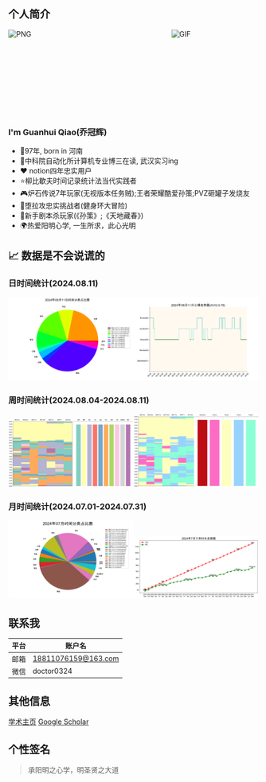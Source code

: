 ## 个人简介
<img align="left" alt="PNG" src="https://s2.loli.net/2024/06/21/xhXS4bqvZ35szRi.jpg" width=15% />
<img align="right" alt="GIF" src="https://s2.loli.net/2024/06/21/oVy63ijLeDNk2n5.gif" width="35%">

<br><br><br><br><br><br><br><br><br><br>

### I'm Guanhui Qiao(乔冠辉)

- 👶97年, born in 河南
- 🏫中科院自动化所计算机专业博三在读, 武汉实习ing
- ❤️ notion四年忠实用户
- ⭐柳比歇夫时间记录统计法当代实践者
- 🎮炉石传说7年玩家(无视版本任务贼);王者荣耀酷爱孙策;PVZ砸罐子发烧友
- 🏅堕拉攻忠实挑战者(健身环大冒险)
- 📓新手剧本杀玩家(《孙策》;《天地藏春》)
- 🌍热爱阳明心学, 一生所求，此心光明

## 📈 数据是不会说谎的
### 日时间统计(2024.08.11)
<img src='./png/new_20240811_pie.png' width="50%"><img src='./png/new_20240811_plot.png' width="50%">

### 周时间统计(2024.08.04-2024.08.11)
<img src='./png/202408week02_table_show.png' width="50%"><img src='./png/202408week02_emotion_show.png' width="50%">

### 月时间统计(2024.07.01-2024.07.31)
<img src='./png/202407_pie.png' width="50%"><img src='./png/202407_work_time.png' width="50%">

## 联系我

|平台|账户名|
|-----|------------------|
|邮箱|18811076159@163.com|
|微信|doctor0324|

## 其他信息
[学术主页](https://qiaogh97.github.io)
[Google Scholar](https://scholar.google.com/citations?hl=zh-CN&user=FqQG_L4AAAAJ)

## 个性签名
> 承阳明之心学，明圣贤之大道
